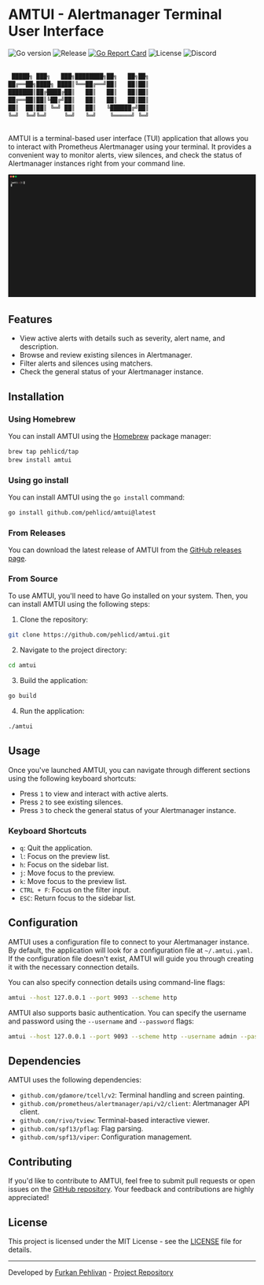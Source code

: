 # AMTUI - Alertmanager Terminal User Interface

![Go version](https://img.shields.io/github/go-mod/go-version/pehlicd/amtui) ![Release](https://img.shields.io/github/v/release/pehlicd/amtui) [![Go Report Card](https://goreportcard.com/badge/github.com/pehlicd/amtui)](https://goreportcard.com/report/github.com/pehlicd/amtui) ![License](https://img.shields.io/github/license/pehlicd/amtui) ![Discord](https://img.shields.io/discord/1152242693557202975?logo=discord&link=https%3A%2F%2Fdiscord.gg%2FJXnFz5j42n)

```

 █████╗ ███╗   ███╗████████╗██╗   ██╗██╗
██╔══██╗████╗ ████║╚══██╔══╝██║   ██║██║
███████║██╔████╔██║   ██║   ██║   ██║██║
██╔══██║██║╚██╔╝██║   ██║   ██║   ██║██║
██║  ██║██║ ╚═╝ ██║   ██║   ╚██████╔╝██║
╚═╝  ╚═╝╚═╝     ╚═╝   ╚═╝    ╚═════╝ ╚═╝
                             
```

AMTUI is a terminal-based user interface (TUI) application that allows you to interact with Prometheus Alertmanager using your terminal. It provides a convenient way to monitor alerts, view silences, and check the status of Alertmanager instances right from your command line.

<p align="center">
    <img src="./static/demo.gif" alt="AMTUI Demo"/>
</p>

## Features

- View active alerts with details such as severity, alert name, and description.
- Browse and review existing silences in Alertmanager.
- Filter alerts and silences using matchers.
- Check the general status of your Alertmanager instance.

## Installation

### Using Homebrew
You can install AMTUI using the [Homebrew](https://brew.sh/) package manager:

```bash
brew tap pehlicd/tap
brew install amtui
```

### Using go install
You can install AMTUI using the `go install` command:

```bash
go install github.com/pehlicd/amtui@latest
```

### From Releases
You can download the latest release of AMTUI from the [GitHub releases page](https://github.com/pehlicd/amtui/releases).

### From Source
To use AMTUI, you'll need to have Go installed on your system. Then, you can install AMTUI using the following steps:

1. Clone the repository:

```bash
git clone https://github.com/pehlicd/amtui.git
```

2. Navigate to the project directory:

```bash
cd amtui
```

3. Build the application:

```bash
go build
```

4. Run the application:

```bash
./amtui
```

## Usage

Once you've launched AMTUI, you can navigate through different sections using the following keyboard shortcuts:

- Press `1` to view and interact with active alerts.
- Press `2` to see existing silences.
- Press `3` to check the general status of your Alertmanager instance.

### Keyboard Shortcuts

- `q`: Quit the application.
- `l`: Focus on the preview list.
- `h`: Focus on the sidebar list.
- `j`: Move focus to the preview.
- `k`: Move focus to the preview list.
- `CTRL + F`: Focus on the filter input.
- `ESC`: Return focus to the sidebar list.

## Configuration

AMTUI uses a configuration file to connect to your Alertmanager instance. By default, the application will look for a configuration file at `~/.amtui.yaml`. If the configuration file doesn't exist, AMTUI will guide you through creating it with the necessary connection details.

You can also specify connection details using command-line flags:

```bash
amtui --host 127.0.0.1 --port 9093 --scheme http
```

AMTUI also supports basic authentication. You can specify the username and password using the `--username` and `--password` flags:

```bash
amtui --host 127.0.0.1 --port 9093 --scheme http --username admin --password admin
```

## Dependencies

AMTUI uses the following dependencies:

- `github.com/gdamore/tcell/v2`: Terminal handling and screen painting.
- `github.com/prometheus/alertmanager/api/v2/client`: Alertmanager API client.
- `github.com/rivo/tview`: Terminal-based interactive viewer.
- `github.com/spf13/pflag`: Flag parsing.
- `github.com/spf13/viper`: Configuration management.

## Contributing

If you'd like to contribute to AMTUI, feel free to submit pull requests or open issues on the [GitHub repository](https://github.com/pehlicd/amtui). Your feedback and contributions are highly appreciated!

## License

This project is licensed under the MIT License - see the [LICENSE](LICENSE) file for details.

---

Developed by [Furkan Pehlivan](https://github.com/pehlicd) - [Project Repository](https://github.com/pehlicd/amtui)